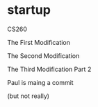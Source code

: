 # startup
CS260

The First Modification

The Second Modification

The Third Modification Part 2

Paul is maing a commit

(but not really)
